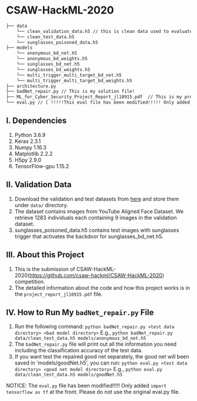 # CSAW-HackML-2020

```bash
├── data 
    └── clean_validation_data.h5 // this is clean data used to evaluate the BadNet and design the backdoor defense
    └── clean_test_data.h5
    └── sunglasses_poisoned_data.h5
├── models
    └── anonymous_bd_net.h5
    └── anonymous_bd_weights.h5
    └── sunglasses_bd_net.h5
    └── sunglasses_bd_weights.h5
    └── multi_trigger_multi_target_bd_net.h5
    └── multi_trigger_multi_target_bd_weights.h5
├── architecture.py
├── badNet_repair.py // This is my solution file!
├── ML_for_Cyber_Security_Project_Report_jl10915.pdf  // This is my project report!
└── eval.py // [ !!!!!This eval file has been modified!!!!! Only added 'import tensorflow as tf' ]
```

## I. Dependencies
   1. Python 3.6.9
   2. Keras 2.3.1
   3. Numpy 1.16.3
   4. Matplotlib 2.2.2
   5. H5py 2.9.0
   6. TensorFlow-gpu 1.15.2
   
## II. Validation Data
   1. Download the validation and test datasets from [here](https://drive.google.com/drive/folders/13o2ybRJ1BkGUvfmQEeZqDo1kskyFywab?usp=sharing) and store them under `data/` directory.
   2. The dataset contains images from YouTube Aligned Face Dataset. We retrieve 1283 individuals each containing 9 images in the validation dataset.
   3. sunglasses_poisoned_data.h5 contains test images with sunglasses trigger that activates the backdoor for sunglasses_bd_net.h5.

## III. About this Project
   1. This is the submission of CSAW-HackML-2020(https://github.com/csaw-hackml/CSAW-HackML-2020) competition.
   2. The detailed information about the code and how this project works is in the `project_report_jl10915.pdf` file.

## IV. How to Run My `badNet_repair.py` File
   1. Run the following command:
   `python badNet_repair.py <test data directory> <bad model directory>`
    E.g., `python badNet_repair.py data/clean_test_data.h5 models/anonymous_bd_net.h5`
   2. The `badNet_repair.py` file will print out all the information you need including the classification accuracy of the test data.
   3. If you want test the repaired good net separately, the good net will been saved in 'models/goodNet.h5', you can run:
   `python eval.py <test data directory> <good net model directory>`
    E.g., `python eval.py data/clean_test_data.h5 models/goodNet.h5`
    
   NOTICE: The `eval.py` file has been modified!!!!! Only added `import tensorflow as tf` at the front. Please do not use the original eval.py file.